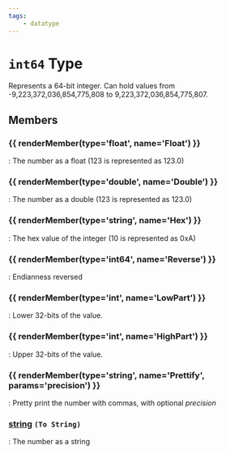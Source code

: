 ```yaml
---
tags:
    - datatype
---
```

# `int64` Type

<!--dt-desc-start-->
Represents a 64-bit integer. Can hold values from -9,223,372,036,854,775,808 to 9,223,372,036,854,775,807.
<!--dt-desc-end-->
## Members
<!--dt-members-start-->
### {{ renderMember(type='float', name='Float') }}

:   The number as a float (123 is represented as 123.0)

### {{ renderMember(type='double', name='Double') }}

:   The number as a double (123 is represented as 123.0)

### {{ renderMember(type='string', name='Hex') }}

:   The hex value of the integer (10 is represented as 0xA)

### {{ renderMember(type='int64', name='Reverse') }}

:   Endianness reversed

### {{ renderMember(type='int', name='LowPart') }}

:   Lower 32-bits of the value.

### {{ renderMember(type='int', name='HighPart') }}

:   Upper 32-bits of the value.

### {{ renderMember(type='string', name='Prettify', params='precision') }}

:   Pretty print the number with commas, with optional _precision_

### [string][string] `(To String)`

:   The number as a string
<!--dt-members-end-->
<!--dt-linkrefs-start-->
[double]: datatype-double.md
[float]: datatype-float.md
[int]: datatype-int.md
[int64]: datatype-int64.md
[string]: datatype-string.md
<!--dt-linkrefs-end-->
